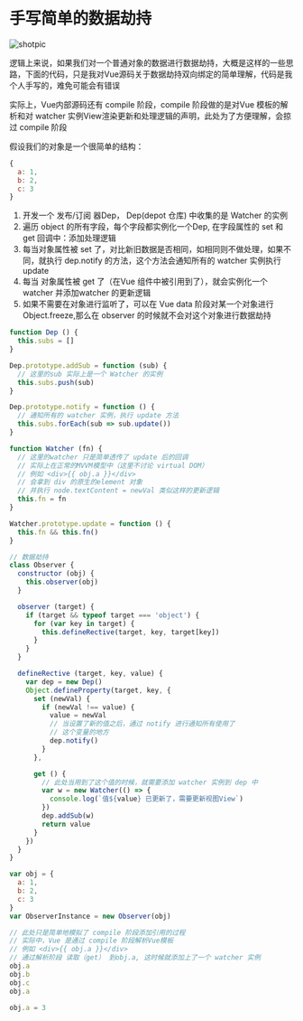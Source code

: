 # 手写简单的数据劫持

![shotpic](/assets/images/data-hijack.png)

逻辑上来说，如果我们对一个普通对象的数据进行数据劫持，大概是这样的一些思路，下面的代码，只是我对Vue源码关于数据劫持双向绑定的简单理解，代码是我个人手写的，难免可能会有错误

实际上，Vue内部源码还有 compile 阶段，compile 阶段做的是对Vue 模板的解析和对 watcher 实例View渲染更新和处理逻辑的声明，此处为了方便理解，会掠过 compile 阶段

假设我们的对象是一个很简单的结构：

```js
{
  a: 1,
  b: 2,
  c: 3
}
```

1. 开发一个 发布/订阅 器Dep， Dep(depot 仓库) 中收集的是 Watcher 的实例
2. 遍历 object 的所有字段，每个字段都实例化一个Dep, 在字段属性的 set 和 get 回调中：添加处理逻辑
3. 每当对象属性被 set 了，对比新旧数据是否相同，如相同则不做处理，如果不同，就执行 dep.notify 的方法，这个方法会通知所有的 watcher 实例执行 update
4. 每当 对象属性被 get 了（在Vue 组件中被引用到了），就会实例化一个 watcher 并添加watcher 的更新逻辑
5. 如果不需要在对象进行监听了，可以在 Vue data 阶段对某一个对象进行 Object.freeze,那么在 observer 的时候就不会对这个对象进行数据劫持

```js
function Dep () {
  this.subs = []
}

Dep.prototype.addSub = function (sub) {
  // 这里的sub 实际上是一个 Watcher 的实例
  this.subs.push(sub)
}

Dep.prototype.notify = function () {
  // 通知所有的 watcher 实例，执行 update 方法
  this.subs.forEach(sub => sub.update())
}

function Watcher (fn) {
  // 这里的watcher 只是简单透传了 update 后的回调
  // 实际上在正常的MVVM模型中（这里不讨论 virtual DOM）
  // 例如 <div>{{ obj.a }}</div>
  // 会拿到 div 的原生的element 对象
  // 并执行 node.textContent = newVal 类似这样的更新逻辑
  this.fn = fn
}

Watcher.prototype.update = function () {
  this.fn && this.fn()
}

// 数据劫持
class Observer {
  constructor (obj) {
    this.observer(obj)
  }

  observer (target) {
    if (target && typeof target === 'object') {
      for (var key in target) {
        this.defineRective(target, key, target[key])
      }
    }
  }

  defineRective (target, key, value) {
    var dep = new Dep()
    Object.defineProperty(target, key, {
      set (newVal) {
        if (newVal !== value) {
          value = newVal
          // 当设置了新的值之后，通过 notify 进行通知所有使用了
          // 这个变量的地方
          dep.notify()
        }
      },

      get () {
        // 此处当用到了这个值的时候，就需要添加 watcher 实例到 dep 中
        var w = new Watcher(() => {
          console.log(`值${value} 已更新了，需要更新视图View`)
        })
        dep.addSub(w)
        return value
      }
    })
  }
}

var obj = {
  a: 1,
  b: 2,
  c: 3
}
var ObserverInstance = new Observer(obj)

// 此处只是简单地模拟了 compile 阶段添加引用的过程
// 实际中，Vue 是通过 compile 阶段解析Vue模板
// 例如 <div>{{ obj.a }}</div>
// 通过解析阶段 读取（get） 到obj.a, 这时候就添加上了一个 watcher 实例
obj.a
obj.b
obj.c
obj.a

obj.a = 3
```
